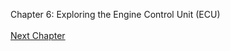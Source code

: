 Chapter 6: Exploring the Engine Control Unit (ECU)
<br><br>
[Next Chapter](Chapter%207%20In%20Car%20Entertainment.md)
